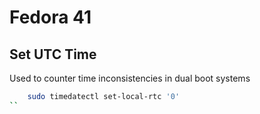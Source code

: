 # Fedora 41

## Set UTC Time
Used to counter time inconsistencies in dual boot systems
```bash
    sudo timedatectl set-local-rtc '0'
``
